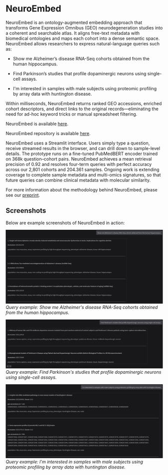 # NeuroEmbed

NeuroEmbed is an ontology-augmented embedding approach that transforms Gene Expression Omnibus (GEO) neurodegeneration studies into a coherent and searchable atlas. It aligns free-text metadata with biomedical ontologies and maps each cohort into a dense semantic space. NeuroEmbed allows researchers to express natural-language queries such as:

- Show me Alzheimer’s disease RNA-Seq cohorts obtained from the human hippocampus.

- Find Parkinson’s studies that profile dopaminergic neurons using single-cell assays.

- I'm interested in samples with male subjects using proteomic profiling by array data with huntington disease.

Within milliseconds, NeuroEmbed returns ranked GEO accessions, enriched cohort descriptors, and direct links to the original records—eliminating the need for ad-hoc keyword tricks or manual spreadsheet filtering.

NeuroEmbed is available [here](http://155.54.95.169:8501/).

NeuroEmbed repository is available [here](http://155.54.95.169:8502/). 

NeuroEmbed uses a Streamlit interface. Users simply type a question, receive streamed results in the browser, and can drill down to sample-level details. The prototype runs on a fine-tuned PubMedBERT encoder trained on 368k question–cohort pairs. NeuroEmbed achieves a mean retrieval precision of 0.92 and resolves four-term queries with perfect accuracy across our 2,801 cohorts and 204.361 samples. Ongoing work is extending coverage to complete sample metadata and multi-omics signatures, so that future queries can combine clinical metadata with molecular similarity.

For more information about the methodology behind NeuroEmbed, please see our [preprint](https://arxiv.org/abs/2506.13467).

## Screenshots

Below are example screenshots of NeuroEmbed in action:

![Query example](assets/example_query_0.png)  
*Query example: Show me Alzheimer's disease RNA-Seq cohorts obtained from the human hippocampus.*

![Query example](assets/example_query_1.png)  
*Query example: Find Parkinson's studies that profile dopaminergic neurons using single-cell assays.*

![Query example](assets/example_query_2.png)  
*Query example: I'm interested in samples with male subjects using proteomic profiling by array data with huntington disease.*